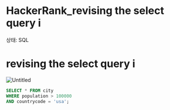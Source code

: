 # HackerRank_revising the select query i

상태: SQL

# revising the select query i

![Untitled](HackerRank_revising%20the%20select%20query%20i%20540771f921d04d4080b2f42d595357cf/Untitled.png)

```sql
SELECT * FROM city
WHERE population > 100000
AND countrycode = 'usa';
```
